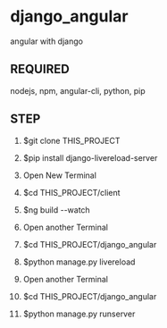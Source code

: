 # django_angular
angular with django

## REQUIRED
nodejs, npm, angular-cli, python, pip

## STEP
1. $git clone THIS_PROJECT
2. $pip install django-livereload-server

3. Open New Terminal
4. $cd THIS_PROJECT/client
5. $ng build --watch

6. Open another Terminal
7. $cd THIS_PROJECT/django_angular
8. $python manage.py livereload

9. Open another Terminal
10. $cd THIS_PROJECT/django_angular
11. $python manage.py runserver
